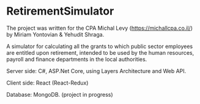# RetirementSimulator
The project was written for the CPA Michal Levy (https://michallcpa.co.il/) by Miriam Yontovian & Yehudit Shraga.

A simulator for calculating all the grants to which public sector employees are
entitled upon retirement, intended to be used by the human resources, payroll and finance departments in the local
authorities.  

Server side: C#, ASP.Net Core, using Layers Architecture and Web API. 

Client side: React (React-Redux) 

Database: MongoDB. (project in progress)

